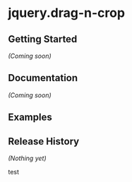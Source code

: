 jquery.drag-n-crop
==================

Getting Started
---------------
_(Coming soon)_

Documentation
-------------
_(Coming soon)_

Examples
--------

Release History
---------------
_(Nothing yet)_

test
